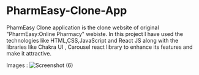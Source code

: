 # PharmEasy-Clone-App
PharmEasy Clone application is the clone website of original "PharmEasy:Online Pharmacy" webiste. In this project I have used the technologies like HTML,CSS,JavaScript and React JS along with the libraries like Chakra UI , Carousel react library to enhance its features and make it attractive.

Images :
![Screenshot (6)](https://github.com/PrachiKatkar16/PharmEasy-Clone-App/assets/121244844/29cac3e4-9d92-4752-a483-d8072166492c)
